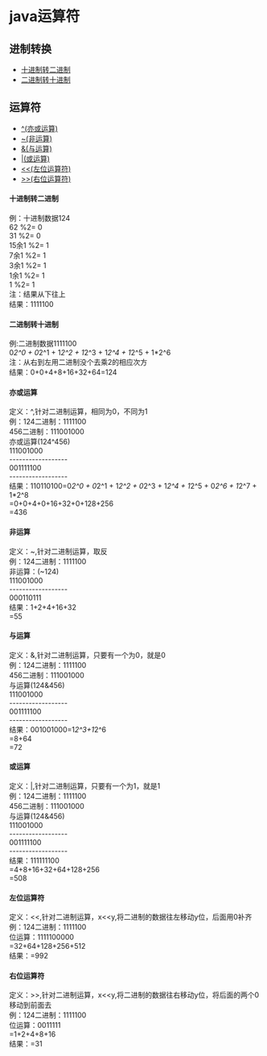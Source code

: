 # java运算符
## 进制转换<br/>
* [十进制转二进制](#十进制转二进制)
* [二进制转十进制](#二进制转十进制)

## 运算符<br/>
* [^(亦或运算)](#亦或运算)
* [~(非运算)](#非运算)
* [&(与运算)](#与运算)
* [|(或运算)](#或运算)
* [<<(左位运算符)](#左位运算符)
* [>>(右位运算符)](#右位运算符)


#### 十进制转二进制
例：十进制数据124 </br>
  62     %2=  0 </br>
  31     %2=  0 </br>
  15余1  %2=  1 </br>
  7余1   %2=  1 </br>
  3余1   %2=  1 </br>
  1余1   %2=  1 </br>
  1      %2=  1 </br>
注：结果从下往上 </br>
结果：1111100 </br>


#### 二进制转十进制
例:二进制数据1111100</br>
0*2^0 + 0*2^1 + 1*2^2 + 1*2^3 + 1*2^4 + 1*2^5 + 1*2^6 </br>
注：从右到左用二进制没个去乘2的相应次方</br>
结果：0+0+4+8+16+32+64=124</br>


#### 亦或运算
定义：^,针对二进制运算，相同为0，不同为1</br>
例：124二进制：1111100</br>
	456二进制：111001000</br>
	亦或运算(124^456)</br>
	111001000</br>
	------------------</br>
	001111100</br>
	------------------</br>
结果：110110100=0*2^0 + 0*2^1 + 1*2^2 + 0*2^3 + 1*2^4 + 1*2^5 + 0*2^6 + 1*2^7 + 1*2^8</br>
	=0+0+4+0+16+32+0+128+256</br>
	=436</br>


#### 非运算
定义：~,针对二进制运算，取反</br>
例：124二进制：1111100</br>
	非运算：(~124)</br>
	111001000</br>
	------------------</br>
	000110111</br>
结果：1+2+4+16+32</br>
	=55</br>


#### 与运算
定义：&,针对二进制运算，只要有一个为0，就是0</br>
例：124二进制：1111100</br>
	456二进制：111001000</br>
	与运算(124&456)</br>
	111001000</br>
	------------------</br>
	001111100</br>
	------------------</br>
结果：001001000=1*2^3+1*2^6</br>
	=8+64</br>
	=72</br>



#### 或运算
定义：|,针对二进制运算，只要有一个为1，就是1</br>
例：124二进制：1111100</br>
	456二进制：111001000</br>
	与运算(124&456)</br>
	111001000</br>
	------------------</br>
	001111100</br>
	------------------</br>
结果：111111100</br>
	=4+8+16+32+64+128+256</br>
	=508</br>


#### 左位运算符
定义：<<,针对二进制运算，x<<y,将二进制的数据往左移动y位，后面用0补齐</br>
例：124二进制：1111100</br>
	位运算：1111100000</br>
	=32+64+128+256+512</br>
结果：=992</br>


#### 右位运算符
定义：>>,针对二进制运算，x<<y,将二进制的数据往右移动y位，将后面的两个0移动到前面去</br>
例：124二进制：1111100</br>
	位运算：0011111</br>
	=1+2+4+8+16</br>
结果：=31</br>
